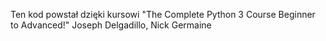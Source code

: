 Ten kod powstał dzięki kursowi "The Complete Python 3 Course Beginner to Advanced!"
Joseph Delgadillo, Nick Germaine
